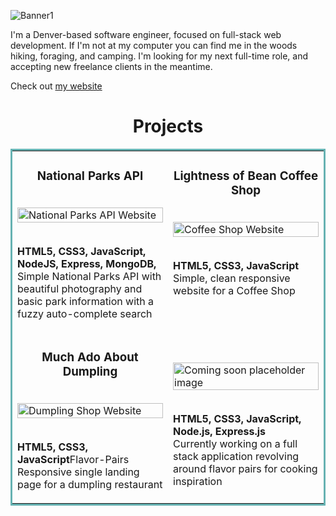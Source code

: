 
![Banner1](https://user-images.githubusercontent.com/102763323/186513671-ae158591-1629-4c0b-9e73-39fdcb35579e.jpg)

I'm a Denver-based software engineer, focused on full-stack web development. If I'm not at my computer you can find me in the woods hiking, foraging, and camping. I'm looking for my next full-time role, and accepting new freelance clients in the meantime.

Check out [my website](https://markhalverstadt.netlify.app/) 

<h1 align="center">Projects</h1>
<table bordercolor="#66b2b2">
  
  <tr>
    <td width="50%" valign="top">
      <h3 align="center">National Parks API</h3>
       <br />
       <a target="_blank" href="https://national-parks-api-v2.herokuapp.com/">
        <img src="https://user-images.githubusercontent.com/102763323/186736885-293e40d0-a125-4f03-a94a-65c454cb3f03.jpg"
 width="100%" alt="National Parks API Website"/>
       </a>
       <br />
       <br />
       <p><strong>HTML5, CSS3, JavaScript, NodeJS, Express, MongoDB,</strong><br />Simple National Parks API with beautiful photography and basic park information with a fuzzy auto-complete search</p>
    </td>
    <td width="50%" valign="top">
      <h3 align="center">Lightness of Bean Coffee Shop</h3>
      <br />
      <a target="_blank" href="https://lightness-of-bean.netlify.app/">
        <img src="https://user-images.githubusercontent.com/102763323/186736996-44033f37-bc65-41cb-9f72-d26e522ab783.jpg"
 width="100%"  alt="Coffee Shop Website"/>
      </a>
      <br />
      <br />
      <p><strong>HTML5, CSS3, JavaScript</strong><br />Simple, clean responsive website for a Coffee Shop</p>
    </td>
  </tr>
  
  <tr>
    <td width="50%" valign="top">
      <h3 align="center">Much Ado About Dumpling</h3>
      <br />
      <a target="_blank" href="https://about-dumpling.netlify.app/">
        <img src="https://user-images.githubusercontent.com/102763323/186737143-fb2928d9-5bd5-4790-9c0a-97c7dc63cf39.jpg"
 width="100%" alt="Dumpling Shop Website"/>
      </a>
      <br />
      <br />
      <p><strong>HTML5, CSS3, JavaScript</strong>Flavor-Pairs<br />Responsive single landing page for a dumpling restaurant</p>
    </td>
    <td width="50%" valign="top">
      <h3 align="center"></h3>
      <br />
      <a target="_blank" href="#">
        <img src="https://user-images.githubusercontent.com/101761079/179855859-c0647bdb-7d54-4e62-91eb-b1a09fc0ad0a.jpg" width="100%" alt="Coming soon placeholder image"/>
      </a>
      <br />
      <br />
      <p><strong>HTML5, CSS3, JavaScript, Node.js, Express.js</strong><br />Currently working on a full stack application revolving around flavor pairs for cooking inspiration</p>
    </td>
  </tr>
</table>

